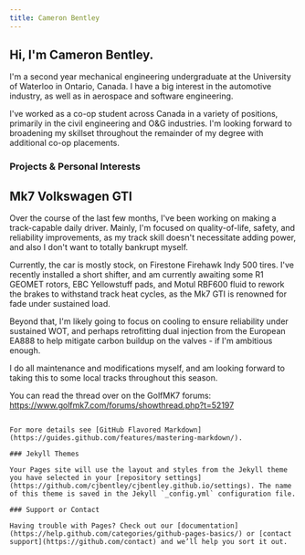 ```yaml
---
title: Cameron Bentley
---
```


## Hi, I'm Cameron Bentley.

I'm a second year mechanical engineering undergraduate at the University of Waterloo in Ontario, Canada. I have a big interest in the automotive industry, as well as in aerospace and software engineering. 

I've worked as a co-op student across Canada in a variety of positions, primarily in the civil engineering and O&G industries. I'm looking forward to broadening my skillset throughout the remainder of my degree with additional co-op placements.

### Projects & Personal Interests
## Mk7 Volkswagen GTI

Over the course of the last few months, I've been working on making a track-capable daily driver. 
Mainly, I'm focused on quality-of-life, safety, and reliability improvements, as my track skill doesn't necessitate adding power, and also I don't want to totally bankrupt myself.

Currently, the car is mostly stock, on Firestone Firehawk Indy 500 tires. I've recently installed a short shifter, and am currently awaiting some R1 GEOMET rotors, EBC Yellowstuff pads, and Motul RBF600 fluid to rework the brakes to withstand track heat cycles, as the Mk7 GTI is renowned for fade under sustained load.

Beyond that, I'm likely going to focus on cooling to ensure reliability under sustained WOT, and perhaps retrofitting dual injection from the European EA888 to help mitigate carbon buildup on the valves - if I'm ambitious enough.

I do all maintenance and modifications myself, and am looking forward to taking this to some local tracks throughout this season. 

You can read the thread over on the GolfMK7 forums: https://www.golfmk7.com/forums/showthread.php?t=52197


```

For more details see [GitHub Flavored Markdown](https://guides.github.com/features/mastering-markdown/).

### Jekyll Themes

Your Pages site will use the layout and styles from the Jekyll theme you have selected in your [repository settings](https://github.com/cjbentley/cjbentley.github.io/settings). The name of this theme is saved in the Jekyll `_config.yml` configuration file.

### Support or Contact

Having trouble with Pages? Check out our [documentation](https://help.github.com/categories/github-pages-basics/) or [contact support](https://github.com/contact) and we’ll help you sort it out.
